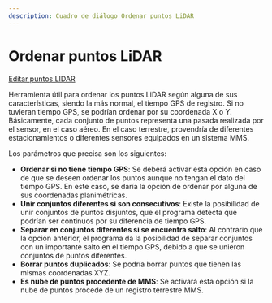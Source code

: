 ```yaml
---
description: Cuadro de diálogo Ordenar puntos LiDAR
---
```


# Ordenar puntos LiDAR

[Editar puntos LIDAR](../../fichas-de-herramientas/ficha-de-herramientas-archivos-lidar/editar-puntos-en-archivos-lidar.md)

Herramienta útil para ordenar los puntos LiDAR según alguna de sus características, siendo la más normal, el tiempo GPS de registro. Si no tuvieran tiempo GPS, se podrían ordenar por su coordenada X o Y. Básicamente, cada conjunto de puntos representa una pasada realizada por el sensor, en el caso aéreo. En el caso terrestre, provendría de diferentes estacionamientos o diferentes sensores equipados en un sistema MMS.

Los parámetros que precisa son los siguientes:

* **Ordenar si no tiene tiempo GPS**: Se deberá activar esta opción en caso de que se deseen ordenar los puntos aunque no tengan el dato del tiempo GPS. En este caso, se daría la opción de ordenar por alguna de sus coordenadas planimétricas.
* **Unir conjuntos diferentes si son consecutivos**: Existe la posibilidad de unir conjuntos de puntos disjuntos, que el programa detecta que podrían ser continuos por su diferencia de tiempo GPS.
* **Separar en conjuntos diferentes si se encuentra salto**: Al contrario que la opción anterior, el programa da la posibilidad de separar conjuntos con un importante salto en el tiempo GPS, debido a que se unieron conjuntos de puntos diferentes.
* **Borrar puntos duplicados**: Se podría borrar puntos que tienen las mismas coordenadas XYZ.
* **Es nube de puntos procedente de MMS**: Se activará esta opción si la nube de puntos procede de un registro terrestre MMS.

